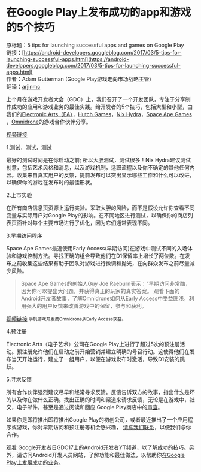 # 在Google Play上发布成功的app和游戏的5个技巧

原标题：5 tips for launching successful apps and games on Google Play  
链接：[https://android-developers.googleblog.com/2017/03/5-tips-for-launching-successful-apps.html](https://android-developers.googleblog.com/2017/03/5-tips-for-launching-successful-apps.html)  
作者：Adam Gutterman (Google Play游戏走向市场战略主管)  
翻译：[arjinmc](https://github.com/arjinmc)  

上个月在游戏开发者大会（GDC）上，我们召开了一个开发团队，专注于分享制作成功的应用和游戏业务的最佳实践。给开发者的5个技巧，包括大型和小型，由我们的[Electronic Arts（EA）](https://play.google.com/store/apps/dev?id=6605125519975771237)，[Hutch Games](https://play.google.com/store/apps/dev?id=8812293306013257434)，[Nix Hydra](https://play.google.com/store/apps/dev?id=7636427315709631344)，[Space Ape Games](https://play.google.com/store/apps/dev?id=4902292580226786937) ，[Omnidrone](https://play.google.com/store/apps/developer?id=Omnidrone)的游戏合作伙伴分享。

[视频链接](https://youtu.be/-LMe7ge-NwM?list=PLOU2XLYxmsIIS1jX91rxyDNEXPQ54DrOu)

1.测试，测试，测试

最好的测试时间是在你启动之前; 所以大胆测试，测试很多！Nix Hydra建议测试创意，包括艺术风格和消息，以及游戏机制，适职流程以及你不确定的其他任何内容。收集来自真实用户的反馈，提前发布可以突出显示哪些工作和什么可以改进，以确保你的游戏在发布时的最佳形状。

2.上市实验

在所有商店信息页资源上运行实验。采取大胆的风险，而不是假设允许你查看不同变量与实际用户对Google Play的影响。在不同地区进行测试，以确保你的商店列表页面针对每个主要市场进行了优化，因为它们通常表现不同。

3.早期访问程序

Space Ape Games最近使用Early Access(早期访问)在游戏中测试不同的入场体验和游戏控制方法。寻找正确的组合导致他们在D1保留率上增长了两位数。在发布之前收集这些结果有助于团队对游戏进行微调和抛光，在向群众发布之前尽量减少风险。

>Space Ape Games的创始人Guy Joe Raeburn表示：“早期访问非常酷，因为你可以提出大问题，并获得真正的玩家的真实答案。
观看下面的Android开发者故事，了解Omnidrone如何从Early Access中受益匪浅，利用强大的用户反馈来改善游戏中的保留，参与和获利。

[视频链接](https://youtu.be/LzGC6V_YnlE)
<small>手机游戏开发商Omnidrone从Early Access获益。</small>

4.预注册

Electronic Arts（电子艺术）公司在Google Play上进行了超过5次的预注册活动。预注册允许他们在启动之前开始营销并建立明确的号召行动。这使得他们在发布当天开始运行，建立了一组用户，以便在游戏发布时激活，导致D1安装的跳跃。

5.寻求反馈

所有合作伙伴强烈建议尽早和经常寻求反馈。反馈告诉双方的故事，指出什么是坏的以及你在做什么正确。找出正确的时间和渠道来请求反馈，无论是在游戏中，社交，电子邮件，甚至是通过阅读和回应 Google Play商店中的[审查](https://support.google.com/googleplay/android-developer/answer/138230?hl=en)。

如果你是即将推出即将推出Google Play的初创公司，或者最近推出了一个应用程序或游戏，你对早期访问和预注册等机会感兴趣， [请与我们联系](https://docs.google.com/a/google.com/forms/d/e/1FAIpQLScYcBYBcKajx_hGzspoiCZgpiyVoEVg2FfcfDIwa4XJ47spRw/viewform)，以便我们与你合作。

[观看](https://www.youtube.com/playlist?list=PLOU2XLYxmsIIS1jX91rxyDNEXPQ54DrOu) Google开发者日GDC17上的Android开发者YT频道，以了解成功的技巧。另外，请访问Android开发人员网站，了解功能和最佳做法，以帮助你[在Google Play上发展成功的业务](https://developer.android.com/distribute/best-practices/index.html)。
